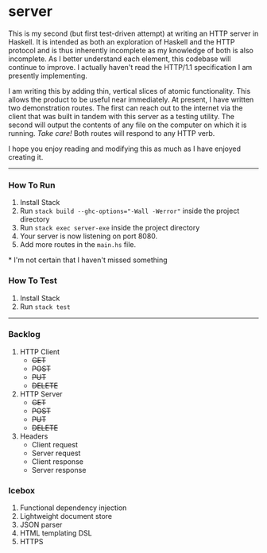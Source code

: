 # server

This is my second (but first test-driven attempt) at writing an HTTP server in Haskell.
It is intended as both an exploration of Haskell and the HTTP protocol and is thus
inherently incomplete as my knowledge of both is also incomplete.  As I better 
understand each element, this codebase will continue to improve. I actually haven't
read the HTTP/1.1 specification I am presently implementing.

I am writing this by adding thin, vertical slices of atomic functionality.
This allows the product to be useful near immediately.  At present, I have written two
demonstration routes. The first can reach out to the internet via the client that 
was built in tandem with this server as a testing utility. The second will output
the contents of any file on the computer on which it is running.  *Take care!* 
Both routes will respond to any HTTP verb.

I hope you enjoy reading and modifying this as much as I have enjoyed creating it.

---
### How To Run

1. Install Stack
1. Run ```stack build --ghc-options="-Wall -Werror"``` inside the project directory
1. Run ```stack exec server-exe``` inside the project directory
1. Your server is now listening on port 8080.
1. Add more routes in the ```main.hs``` file.

\* I'm not certain that I haven't missed something

### How To Test
1. Install Stack
1. Run ```stack test```

--- 
### Backlog
1. HTTP Client
    * ~~GET~~
    * ~~POST~~
    * ~~PUT~~
    * ~~DELETE~~
1. HTTP Server
    * ~~GET~~
    * ~~POST~~
    * ~~PUT~~
    * ~~DELETE~~
1. Headers
    * Client request
    * Server request
    * Client response
    * Server response

### Icebox
1. Functional dependency injection
1. Lightweight document store
1. JSON parser
1. HTML templating DSL
1. HTTPS
